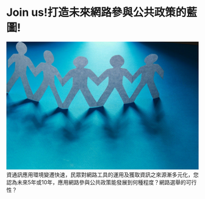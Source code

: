 # Join us!打造未來網路參與公共政策的藍圖!
![](211.jpg)
資通訊應用環境變遷快速，民眾對網路工具的運用及獲取資訊之來源漸多元化，您認為未來5年或10年，應用網路參與公共政策能發展到何種程度？網路選舉的可行性？